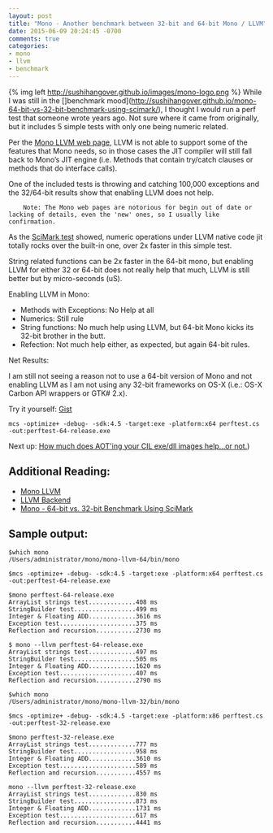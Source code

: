 ```yaml
---
layout: post
title: "Mono - Another benchmark between 32-bit and 64-bit Mono / LLVM"
date: 2015-06-09 20:24:45 -0700
comments: true
categories: 
- mono
- llvm
- benchmark
---
```

{% img left http://sushihangover.github.io/images/mono-logo.png %} While I was still in the []benchmark mood](http://sushihangover.github.io/mono-64-bit-vs-32-bit-benchmark-using-scimark/), I thought I would run a perf test that someone wrote years ago. Not sure where it came from originally, but it includes 5 simple tests with only one being numeric related.

Per the [Mono LLVM web page](http://www.mono-project.com/docs/advanced/mono-llvm/), LLVM is not able to support some of the features that Mono needs, so in those cases the JIT compiler will still fall back to Mono’s JIT engine (i.e. Methods that contain try/catch clauses or methods that do interface calls).

One of the included tests is throwing and catching 100,000 exceptions and the 32/64-bit results show that enabling LLVM does not help.

		Note: The Mono web pages are notorious for begin out of date or lacking of details, even the 'new' ones, so I usually like confirmation. 

As the [SciMark test](http://sushihangover.github.io/mono-64-bit-vs-32-bit-benchmark-using-scimark/) showed, numeric operations under LLVM native code jit totally rocks over the built-in one, over 2x faster in this simple test.

String related functions can be 2x faster in the 64-bit mono, but enabling LLVM for either 32 or 64-bit does not really help that much, LLVM is still better but by micro-seconds (uS).

Enabling LLVM in Mono:

* Methods with Exceptions: No Help at all
* Numerics: Still rule
* String functions: No much help using LLVM, but 64-bit Mono kicks its 32-bit brother in the butt.
* Refection: Not much help either, as expected, but again 64-bit rules.

Net Results:

I am still not seeing a reason not to use a 64-bit version of Mono and not enabling LLVM as I am not using any 32-bit frameworks on OS-X (i.e.: OS-X Carbon API wrappers or GTK# 2.x).

Try it yourself: [Gist](https://gist.github.com/sushihangover/3d4d9d53770c501bf054)
    
    mcs -optimize+ -debug- -sdk:4.5 -target:exe -platform:x64 perftest.cs -out:perftest-64-release.exe

Next up: [How much does AOT'ing your CIL exe/dll images help...or not.](http://sushihangover.github.io/mono-32-bit-vs-64-bit-ahead-of-time-compilation-aot/))

## Additional Reading: 

* [Mono LLVM](http://www.mono-project.com/docs/advanced/mono-llvm/)
* [LLVM Backend](http://www.mono-project.com/docs/advanced/runtime/docs/llvm-backend/) 
* [Mono - 64-bit vs. 32-bit Benchmark Using SciMark](http://sushihangover.github.io/mono-64-bit-vs-32-bit-benchmark-using-scimark/
)

## Sample output:

    $which mono
    /Users/administrator/mono/mono-llvm-64/bin/mono
    
    $mcs -optimize+ -debug- -sdk:4.5 -target:exe -platform:x64 perftest.cs -out:perftest-64-release.exe
    
    $mono perftest-64-release.exe 
    ArrayList strings test.............408 ms
    StringBuilder test.................499 ms
    Integer & Floating ADD.............3616 ms
    Exception test.....................375 ms
    Reflection and recursion...........2730 ms
    
    $ mono --llvm perftest-64-release.exe 
    ArrayList strings test.............497 ms
    StringBuilder test.................505 ms
    Integer & Floating ADD.............1620 ms
    Exception test.....................407 ms
    Reflection and recursion...........2790 ms
    
    $which mono
    /Users/administrator/mono/mono-llvm-32/bin/mono
    
    $mcs -optimize+ -debug- -sdk:4.5 -target:exe -platform:x86 perftest.cs -out:perftest-32-release.exe
    
    $mono perftest-32-release.exe 
    ArrayList strings test.............777 ms
    StringBuilder test.................958 ms
    Integer & Floating ADD.............3610 ms
    Exception test.....................589 ms
    Reflection and recursion...........4557 ms
    
    mono --llvm perftest-32-release.exe 
    ArrayList strings test.............830 ms
    StringBuilder test.................873 ms
    Integer & Floating ADD.............1731 ms
    Exception test.....................617 ms
    Reflection and recursion...........4441 ms
